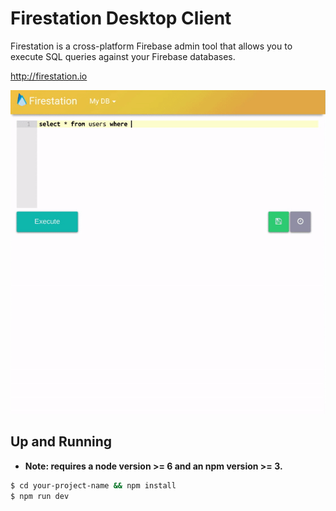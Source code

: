# Firestation Desktop Client
Firestation is a cross-platform Firebase admin tool that allows you to execute SQL queries against your Firebase databases.


http://firestation.io

![](/select.gif)


## Up and Running

* **Note: requires a node version >= 6 and an npm version >= 3.**

```bash
$ cd your-project-name && npm install
$ npm run dev
```